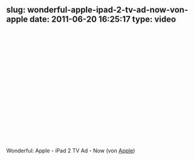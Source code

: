 slug: wonderful-apple-ipad-2-tv-ad-now-von-apple
date: 2011-06-20 16:25:17
type: video
---

<object width="480" height="295"><param name="movie" value="http://www.youtube.com/v/TFFkK2SmPg4?version=3"></param><param name="allowFullScreen" value="true"></param><param name="allowscriptaccess" value="always"></param><embed src="http://www.youtube.com/v/TFFkK2SmPg4?version=3" type="application/x-shockwave-flash" width="480" height="295" allowscriptaccess="always" allowfullscreen="true"></embed></object>

Wonderful: Apple - iPad 2 TV Ad - Now (von [Apple](http://www.youtube.com/watch?v=TFFkK2SmPg4&feature=player_embedded))
